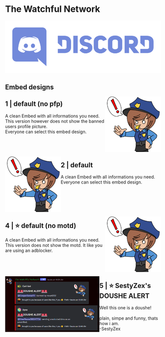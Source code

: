 # The Watchful Network

[![Discord](/images/discord%20banner.png)]([https://discord.gg/WjegsxEuAD](https://discord.gg/DA8uUuMhgF))

## Embed designs
<img align="right" height="180" src="/images/Embeds/1.png"/>

## 1 | default (no pfp)
A clean Embed with all informations you need.<br/>
This version however does not show the banned users profile picture.<br/>
Everyone can select this embed design.
<br clear="all"/>

<img align="left" height="180" src="/images/Embeds/2.png"/>

## 2 | default
A clean Embed with all informations you need.<br/>
Everyone can select this embed design.
<br clear="all"/>

<img align="right" height="180" src="/images/Embeds/4.png"/>

## 4 | ⭐️ default (no motd)
A clean Embed with all informations you need.<br/>
This version does not show the motd. It like you are using an adblocker.
<br clear="all"/>

<img align="left" height="180" src="/images/Embeds/5.png"/>

## 5 | ⭐️ SestyZex's DOUSHE ALERT
Well this one is a doushe!<br/>
<br/>
plain, simpe and funny, thats how i am.<br/>
 -SestyZex
